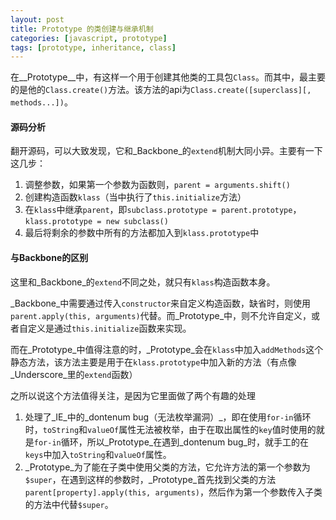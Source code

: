 ```yaml
---
layout: post
title: Prototype 的类创建与继承机制
categories: [javascript, prototype]
tags: [prototype, inheritance, class]
---
```



在__Prototype__中，有这样一个用于创建其他类的工具包`Class`。而其中，最主要的是他的`Class.create()`方法。该方法的api为`Class.create([superclass][, methods...])`。


#### 源码分析

翻开源码，可以大致发现，它和_Backbone_的`extend`机制大同小异。主要有一下这几步：

1. 调整参数，如果第一个参数为函数则，`parent = arguments.shift()`
2. 创建构造函数`klass`（当中执行了`this.initialize`方法）
3. 在`klass`中继承`parent`，即`subclass.prototype = parent.prototype`，`klass.prototype = new subclass()`
4. 最后将剩余的参数中所有的方法都加入到`klass.prototype`中


#### 与Backbone的区别

这里和_Backbone_的`extend`不同之处，就只有`klass`构造函数本身。

_Backbone_中需要通过传入`constructor`来自定义构造函数，缺省时，则使用`parent.apply(this, arguments)`代替。而_Prototype_中，则不允许自定义，或者自定义是通过`this.initialize`函数来实现。

而在_Prototype_中值得注意的时，_Prototype_会在`klass`中加入`addMethods`这个静态方法，该方法主要是用于在`klass.prototype`中加入新的方法（有点像_Underscore_里的`extend`函数）

之所以说这个方法值得关注，是因为它里面做了两个有趣的处理

1. 处理了_IE_中的_dontenum bug（无法枚举漏洞）_，即在使用`for-in`循环时，`toString`和`valueOf`属性无法被枚举，由于在取出属性的`key`值时使用的就是`for-in`循环，所以_Prototype_在遇到_dontenum bug_时，就手工的在`keys`中加入`toString`和`valueOf`属性。
2. _Prototype_为了能在子类中使用父类的方法，它允许方法的第一个参数为`$super`，在遇到这样的参数时，_Prototype_首先找到父类的方法`parent[property].apply(this, arguments)`，然后作为第一个参数传入子类的方法中代替`$super`。
